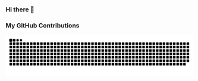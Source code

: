 ### Hi there 👋

### My GitHub Contributions    
![](https://raw.githubusercontent.com/dapangyu-fish/snk/output/github-contribution-grid-snake.svg)           


<!--
**dapangyu-fish/dapangyu-fish** is a ✨ _special_ ✨ repository because its `README.md` (this file) appears on your GitHub profile.

Here are some ideas to get you started:

- 🔭 I’m currently working on ...
- 🌱 I’m currently learning ...
- 👯 I’m looking to collaborate on ...
- 🤔 I’m looking for help with ...
- 💬 Ask me about ...
- 📫 How to reach me: ...
- 😄 Pronouns: ...
- ⚡ Fun fact: ...
-->
